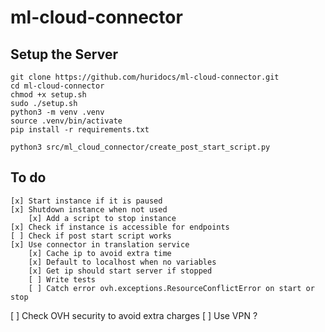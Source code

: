 # ml-cloud-connector

<h2>Setup the Server</h2>

```
git clone https://github.com/huridocs/ml-cloud-connector.git
cd ml-cloud-connector
chmod +x setup.sh
sudo ./setup.sh
python3 -m venv .venv
source .venv/bin/activate
pip install -r requirements.txt

python3 src/ml_cloud_connector/create_post_start_script.py
```

<h2>To do</h2>

    [x] Start instance if it is paused
    [x] Shutdown instance when not used
        [x] Add a script to stop instance
    [x] Check if instance is accessible for endpoints
    [ ] Check if post start script works
    [x] Use connector in translation service
        [x] Cache ip to avoid extra time
        [x] Default to localhost when no variables
        [x] Get ip should start server if stopped
        [ ] Write tests
        [ ] Catch error ovh.exceptions.ResourceConflictError on start or stop
[ ] Check OVH security to avoid extra charges
        [ ] Use VPN ? 

